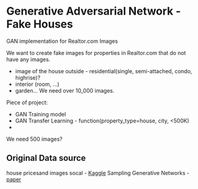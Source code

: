 # Generative Adversarial Network - Fake Houses
GAN implementation for Realtor.com Images


We want to create fake images for properties in Realtor.com that do not have any images. 
- image of the house outside - residential(single, semi-attached, condo, highrise)?
- interior (room, ...)
- garden...
We need over 10_000 images.



Piece of project:
- GAN Training model
- GAN Transfer Learning - function(property_type=house, city, <500K)
- 
We need 500 images?



## Original Data source
house pricesand images socal - [Kaggle](https://www.kaggle.com/ted8080/house-prices-and-images-socal)
Sampling Generative Networks - [paper](https://arxiv.org/abs/1609.04468)

